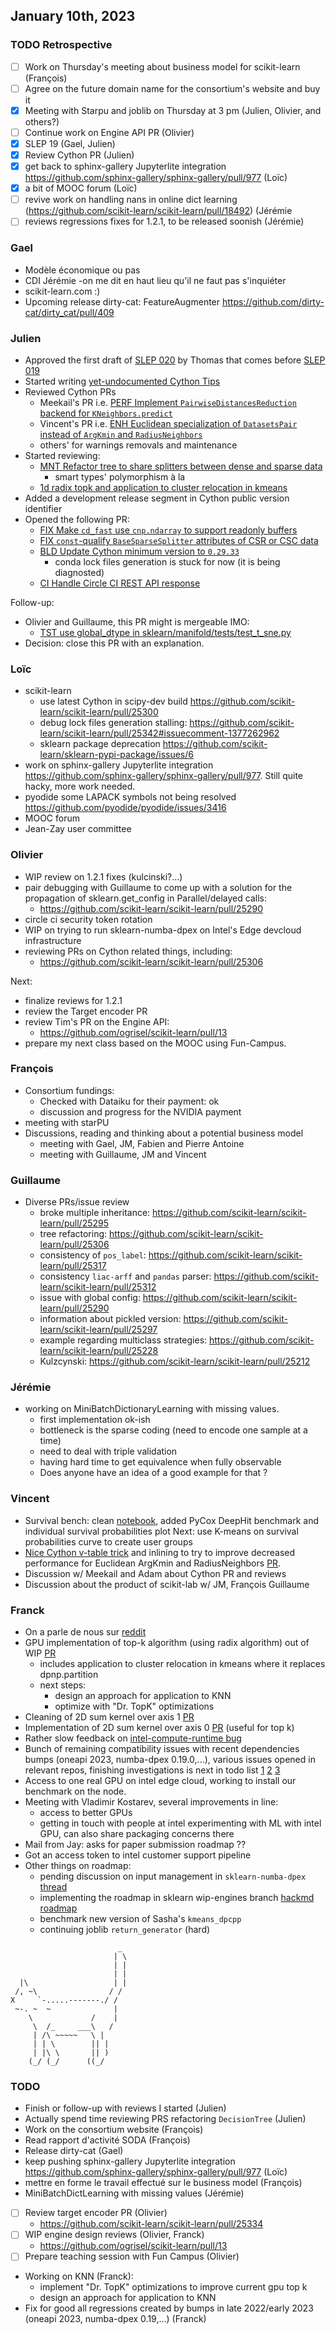 ## January 10th, 2023

### TODO Retrospective

- [ ] Work on Thursday's meeting about business model for scikit-learn (François)
- [ ] Agree on the future domain name for the consortium's website and buy it
- [x] Meeting with Starpu and joblib on Thursday at 3 pm (Julien, Olivier, and others?)
- [ ] Continue work on Engine API PR (Olivier)
- [x] SLEP 19 (Gael, Julien)
- [x] Review Cython PR (Julien)
- [x] get back to sphinx-gallery Jupyterlite integration https://github.com/sphinx-gallery/sphinx-gallery/pull/977 (Loïc)
- [x] a bit of MOOC forum (Loïc)
- [ ] revive work on handling nans in online dict learning (https://github.com/scikit-learn/scikit-learn/pull/18492) (Jérémie
- [ ] reviews regressions fixes for 1.2.1, to be released soonish (Jérémie)

### Gael

- Modèle économique ou pas
- CDI Jérémie -on me dit en haut lieu qu'il ne faut pas s'inquiéter
- scikit-learn.com :)
- Upcoming release dirty-cat: FeatureAugmenter https://github.com/dirty-cat/dirty_cat/pull/409

### Julien

 - Approved the first draft of [SLEP 020](https://github.com/scikit-learn/enhancement_proposals/pull/84) by Thomas that comes before [SLEP 019](https://github.com/scikit-learn/enhancement_proposals/pull/74)
 - Started writing [yet-undocumented Cython Tips](https://hackmd.io/FR4Vp_OgR-WhlVEsVZzsIw)
 - Reviewed Cython PRs
     - Meekail's PR i.e. [PERF Implement `PairwiseDistancesReduction` backend for `KNeighbors.predict`](https://github.com/scikit-learn/scikit-learn/pull/24076)
     - Vincent's PR i.e. [ENH Euclidean specialization of `DatasetsPair` instead of `ArgKmin` and `RadiusNeighbors`](https://github.com/scikit-learn/scikit-learn/pull/25170)
     - others' for warnings removals and maintenance
 - Started reviewing:
     - [MNT Refactor tree to share splitters between dense and sparse data](https://github.com/scikit-learn/scikit-learn/pull/25306/files)
         - smart types' polymorphism à la 
     - [1d radix topk and application to cluster relocation in kmeans](https://github.com/soda-inria/sklearn-numba-dpex/pull/81/files)
 - Added a development release segment in Cython public version identifier
 - Opened the following PR:
     - [FIX Make `cd_fast` use `cnp.ndarray` to support readonly buffers](https://github.com/scikit-learn/scikit-learn/pull/25172)
     - [FIX `const`-qualify `BaseSparseSplitter` attributes of CSR or CSC data](https://github.com/scikit-learn/scikit-learn/pull/25341) 
     - [BLD Update Cython minimum version to `0.29.33`](https://github.com/scikit-learn/scikit-learn/pull/25342)
         - conda lock files generation is stuck for now (it is being diagnosted)
     - [CI Handle Circle CI REST API response](https://github.com/scikit-learn/scikit-learn/pull/25340)

Follow-up:
- Olivier and Guillaume, this PR might is mergeable IMO:
    - [TST use global_dtype in sklearn/manifold/tests/test_t_sne.py](https://github.com/scikit-learn/scikit-learn/pull/22675)
- Decision: close this PR with an explanation.


### Loïc

- scikit-learn
  + use latest Cython in scipy-dev build https://github.com/scikit-learn/scikit-learn/pull/25300
  + debug lock files generation stalling: https://github.com/scikit-learn/scikit-learn/pull/25342#issuecomment-1377262962
  + sklearn package deprecation https://github.com/scikit-learn/sklearn-pypi-package/issues/6
- work on sphinx-gallery Jupyterlite integration https://github.com/sphinx-gallery/sphinx-gallery/pull/977. Still quite hacky, more work needed.
- pyodide some LAPACK symbols not being resolved https://github.com/pyodide/pyodide/issues/3416
- MOOC forum
- Jean-Zay user committee

### Olivier

- WIP review on 1.2.1 fixes (kulcinski?...)
- pair debugging with Guillaume to come up with a solution for the propagation of sklearn.get_config in Parallel/delayed calls:
  - https://github.com/scikit-learn/scikit-learn/pull/25290
- circle ci security token rotation
- WIP on trying to run sklearn-numba-dpex on Intel's Edge devcloud infrastructure
- reviewing PRs on Cython related things, including:
  - https://github.com/scikit-learn/scikit-learn/pull/25306

Next:
- finalize reviews for 1.2.1
- review the Target encoder PR
- review Tim's PR on the Engine API:
  - https://github.com/ogrisel/scikit-learn/pull/13
- prepare my next class based on the MOOC using Fun-Campus.

### François

- Consortium fundings: 
    - Checked with Dataiku for their payment: ok
    - discussion and progress for the NVIDIA payment
- meeting with starPU
- Discussions, reading and thinking about a potential business model
    - meeting with Gael, JM, Fabien and Pierre Antoine
    - meeting with Guillaume, JM and Vincent

### Guillaume

- Diverse PRs/issue review
    - broke multiple inheritance: https://github.com/scikit-learn/scikit-learn/pull/25295
    - tree refactoring: https://github.com/scikit-learn/scikit-learn/pull/25306
    - consistency of `pos_label`: https://github.com/scikit-learn/scikit-learn/pull/25317
    - consistency `liac-arff` and `pandas` parser: https://github.com/scikit-learn/scikit-learn/pull/25312
    - issue with global config: https://github.com/scikit-learn/scikit-learn/pull/25290
    - information about pickled version: https://github.com/scikit-learn/scikit-learn/pull/25297
    - example regarding multiclass strategies: https://github.com/scikit-learn/scikit-learn/pull/25228
    - Kulzcynski: https://github.com/scikit-learn/scikit-learn/pull/25212

### Jérémie

- working on MiniBatchDictionaryLearning with missing values.
  - first implementation ok-ish
  - bottleneck is the sparse coding (need to encode one sample at a time)
  - need to deal with triple validation
  - having hard time to get equivalence when fully observable
  - Does anyone have an idea of a good example for that ?

### Vincent

- Survival bench: clean [notebook](https://nbviewer.org/github/soda-inria/survival-analysis-benchmark/blob/add_models/notebooks/kkbox_cv_benchmark.ipynb), added PyCox DeepHit benchmark and individual survival probabilities plot
Next: use K-means on survival probabilities curve to create user groups
- [Nice Cython v-table trick](https://gist.github.com/Micky774/d5c7ecbde3cbb90a7b05d5a680bb2bd0) and inlining to try to improve decreased performance for Euclidean ArgKmin and RadiusNeighbors [PR](https://github.com/scikit-learn/scikit-learn/pull/25170).
- Discussion w/ Meekail and Adam about Cython PR and reviews
- Discussion about the product of scikit-lab w/ JM, François Guillaume

### Franck

- On a parle de nous sur [reddit](https://old.reddit.com/r/MachineLearning/comments/zzhg84/d_gpuenabled_scikitlearn/)
- GPU implementation of top-k algorithm (using radix algorithm) out of WIP [PR](https://github.com/soda-inria/sklearn-numba-dpex/pull/81)
	+ includes application to cluster relocation in kmeans where it replaces dpnp.partition
	+ next steps:
		* design an approach for application to KNN
		* optimize with "Dr. TopK" optimizations
- Cleaning of 2D sum kernel over axis 1 [PR](https://github.com/soda-inria/sklearn-numba-dpex/pull/79)
- Implementation of 2D sum kernel over axis 0 [PR](https://github.com/soda-inria/sklearn-numba-dpex/pull/80) (useful for top k)
- Rather slow feedback on [intel-compute-runtime bug](https://github.com/intel/compute-runtime/issues/588)
- Bunch of remaining compatibility issues with recent dependencies bumps (oneapi 2023, numba-dpex 0.19.0,...), various issues opened in relevant repos, finishing investigations is next in todo list [1](https://github.com/IntelPython/dpctl/issues/1023) [2](https://github.com/IntelPython/dpctl/issues/1022) [3](https://github.com/IntelPython/numba-dpex/issues/850)
- Access to one real GPU on intel edge cloud, working to install our benchmark on the node.
- Meeting with Vladimir Kostarev, several improvements in line:
	+ access to better GPUs
	+ getting in touch with people at intel experimenting with ML with intel GPU, can also share packaging concerns there
- Mail from Jay: asks for paper submission roadmap ??
- Got an access token to intel customer support pipeline
- Other things on roadmap:
	+ pending discussion on input management in `sklearn-numba-dpex` [thread](https://github.com/soda-inria/sklearn-numba-dpex/pull/74)
	+ implementing the roadmap in sklearn wip-engines branch [hackmd roadmap](https://hackmd.io/--MJTgQzSFSYaaAgcJWQZg?edit)
	+ benchmark new version of Sasha's `kmeans_dpcpp`
	+ continuing joblib `return_generator` (hard)
```
                        _
                       | \
                       | |
                       | |
  |\                   | |
 /, ~\                / /
X     `-.....-------./ /
 ~-. ~  ~              |
    \             /    |
     \  /_     ___\   /
     | /\ ~~~~~   \ |
     | | \        || |
     | |\ \       || )
    (_/ (_/      ((_/

```
### TODO

- Finish or follow-up with reviews I started (Julien)
- Actually spend time reviewing PRS refactoring `DecisionTree` (Julien)
- Work on the consortium website (François)
- Read rapport d'activité SODA (François)
- Release dirty-cat (Gael)
- keep pushing sphinx-gallery Jupyterlite integration https://github.com/sphinx-gallery/sphinx-gallery/pull/977 (Loïc)
- mettre en forme le travail effectué sur le business model (François)
- MiniBatchDictLearning with missing values (Jérémie)
- [ ] Review target encoder PR (Olivier)
    - https://github.com/scikit-learn/scikit-learn/pull/25334
- [ ] WIP engine design reviews (Olivier, Franck)
    - https://github.com/ogrisel/scikit-learn/pull/13
- [ ] Prepare teaching session with Fun Campus (Olivier)
- Working on KNN (Franck):
    - implement "Dr. TopK" optimizations to improve current gpu top k
    - design an approach for application to KNN
- Fix for good all regressions created by bumps in late 2022/early 2023 (oneapi 2023, numba-dpex 0.19,...) (Franck)
